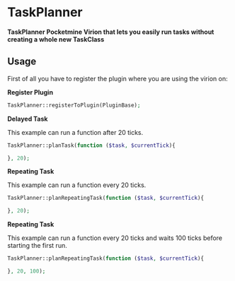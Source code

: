 # TaskPlanner
**TaskPlanner Pocketmine Virion that lets you easily run tasks without creating a whole new TaskClass**

## Usage
First of all you have to register the plugin where you are using the virion on:

**Register Plugin**
```php
TaskPlanner::registerToPlugin(PluginBase);
```

**Delayed Task**

This example can run a function after 20 ticks.
```php
TaskPlanner::planTask(function ($task, $currentTick){

}, 20);
```


**Repeating Task**

This example can run a function every 20 ticks.
```php
TaskPlanner::planRepeatingTask(function ($task, $currentTick){

}, 20);
```

**Repeating Task**

This example can run a function every 20 ticks and waits 100 ticks before starting the first run.
```php
TaskPlanner::planRepeatingTask(function ($task, $currentTick){

}, 20, 100);
```
